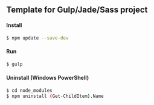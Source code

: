 ## Template for Gulp/Jade/Sass project

#### Install
```sh
$ npm update --save-dev
```

#### Run

```sh
$ gulp
```

#### Uninstall (Windows PowerShell)
```sh
$ cd node_modules
$ npm uninstall (Get-ChildItem).Name 
```

